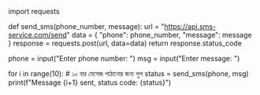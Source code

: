 import requests

def send_sms(phone_number, message):
    url = "https://api.sms-service.com/send"
    data = {
        "phone": phone_number,
        "message": message
    }
    response = requests.post(url, data=data)
    return response.status_code

phone = input("Enter phone number: ")
msg = input("Enter message: ")

for i in range(10):  # ১০ বার মেসেজ পাঠানোর জন্য লুপ
    status = send_sms(phone, msg)
    print(f"Message {i+1} sent, status code: {status}")

